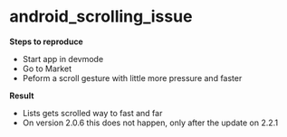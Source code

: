 # android_scrolling_issue

**Steps to reproduce**
- Start app in devmode
- Go to Market
- Peform a scroll gesture with little more pressure and faster

**Result**
- Lists gets scrolled way to fast and far
- On version 2.0.6 this does not happen, only after the update on 2.2.1
